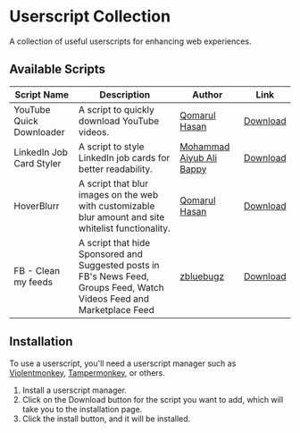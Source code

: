 # Userscript Collection

A collection of useful userscripts for enhancing web experiences.

## Available Scripts

| Script Name               | Description                                    | Author               | Link                                                                 |
|---------------------------|------------------------------------------------|----------------------|----------------------------------------------------------------------|
| YouTube Quick Downloader   | A script to quickly download YouTube videos.   | [Qomarul Hasan](https://github.com/qomarhsn) | [Download](https://github.com/qomarhsn/Userscript-Collection/raw/main/youtube-quick-downloader.user.js) |
| LinkedIn Job Card Styler   | A script to style LinkedIn job cards for better readability. | [Mohammad Aiyub Ali Bappy](https://github.com/MAAB-FW) | [Download](https://github.com/qomarhsn/Userscript-Collection/raw/main/linkedIn-job-card-styler.user.js) |
| HoverBlurr                 | A script that blur images on the web with customizable blur amount and site whitelist functionality. | [Qomarul Hasan](https://github.com/qomarhsn) | [Download](https://github.com/qomarhsn/Userscript-Collection/raw/main/hoverblurr.user.js) |
| FB - Clean my feeds        | A script that hide Sponsored and Suggested posts in FB's News Feed, Groups Feed, Watch Videos Feed and Marketplace Feed | [zbluebugz](https://github.com/zbluebugz) | [Download](https://update.greasyfork.org/scripts/431970/FB%20-%20Clean%20my%20feeds%20%28502%29.user.js) |

## Installation

To use a userscript, you'll need a userscript manager such as [Violentmonkey](https://violentmonkey.github.io), [Tampermonkey](https://www.tampermonkey.net), or others.

1. Install a userscript manager.
2. Click on the Download button for the script you want to add, which will take you to the installation page.
3. Click the install button, and it will be installed.
